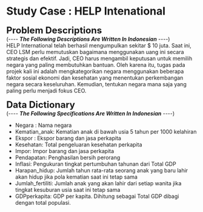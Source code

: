 # **Study Case : HELP Intenational** <br/> 

<font size="5"> <b> Problem Descriptions </b></font>
 <br />
(---- ***The Following Descriptions Are Written In Indonesian*** ----)  <br />
HELP International telah berhasil mengumpulkan sekitar $ 10 juta. Saat ini, CEO LSM perlu memutuskan bagaimana menggunakan uang ini secara strategis dan efektif. Jadi, CEO harus mengambil keputusan untuk memilih negara yang paling membutuhkan bantuan. Oleh karena itu, tugas pada projek kali ini adalah mengkategorikan negara menggunakan beberapa faktor sosial ekonomi dan kesehatan yang menentukan perkembangan negara secara keseluruhan. Kemudian, tentukan negara mana saja yang paling perlu menjadi fokus CEO.
 <br />
 
 <font size="5"> <b> Data Dictionary </b></font>
 <br />
(---- ***The Following Specifications Are Written In Indonesian*** ----) 
- Negara : Nama negara
- Kematian_anak: Kematian anak di bawah usia 5 tahun per 1000 kelahiran
- Ekspor : Ekspor barang dan jasa perkapita
- Kesehatan: Total pengeluaran kesehatan perkapita
- Impor: Impor barang dan jasa perkapita
- Pendapatan: Penghasilan bersih perorang
- Inflasi: Pengukuran tingkat pertumbuhan tahunan dari Total GDP 
- Harapan_hidup: Jumlah tahun rata-rata seorang anak yang baru lahir akan hidup jika pola kematian saat ini tetap sama
- Jumlah_fertiliti: Jumlah anak yang akan lahir dari setiap wanita jika tingkat kesuburan usia saat ini tetap sama
- GDPperkapita: GDP per kapita. Dihitung sebagai Total GDP dibagi dengan total populasi.
 <br />
 
 

